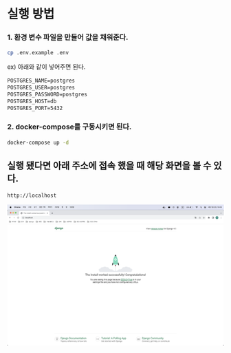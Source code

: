 # 실행 방법
### 1. 환경 변수 파일을 만들어 값을 채워준다.
```bash
cp .env.example .env
```
ex) 아래와 같이 넣어주면 된다.
```text
POSTGRES_NAME=postgres
POSTGRES_USER=postgres
POSTGRES_PASSWORD=postgres
POSTGRES_HOST=db
POSTGRES_PORT=5432
```

### 2. docker-compose를 구동시키면 된다.
```bash
docker-compose up -d
```

## 실행 됐다면 아래 주소에 접속 했을 때 해당 화면을 볼 수 있다.
```text
http://localhost
```
![](screen.png)
